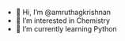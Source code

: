 - 👋 Hi, I’m @amruthagkrishnan
- 👀 I’m interested in Chemistry
- 🌱 I’m currently learning Python

<!---
amruthagkrishnan/amruthagkrishnan is a ✨ special ✨ repository because its `README.md` (this file) appears on your GitHub profile.
You can click the Preview link to take a look at your changes.
--->
